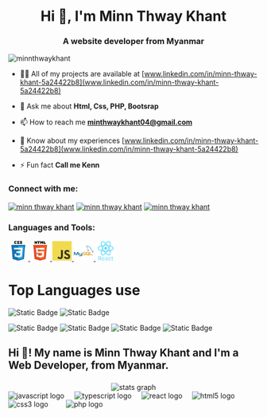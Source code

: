 <h1 align="center">Hi 👋, I'm Minn Thway Khant</h1>
<h3 align="center">A website developer from Myanmar</h3>

<p align="left"> <img src="https://komarev.com/ghpvc/?username=minnthwaykhant&label=Profile%20views&color=0e75b6&style=flat" alt="minnthwaykhant" /> </p>

- 👨‍💻 All of my projects are available at [www.linkedin.com/in/minn-thway-khant-5a24422b8](www.linkedin.com/in/minn-thway-khant-5a24422b8)

- 💬 Ask me about **Html, Css, PHP, Bootsrap**

- 📫 How to reach me **minthwaykhant04@gmail.com**

- 📄 Know about my experiences [www.linkedin.com/in/minn-thway-khant-5a24422b8](www.linkedin.com/in/minn-thway-khant-5a24422b8)

- ⚡ Fun fact **Call me Kenn**

<h3 align="left">Connect with me:</h3>
<p align="left">
<a href="https://linkedin.com/in/minn thway khant" target="blank"><img align="center" src="https://raw.githubusercontent.com/rahuldkjain/github-profile-readme-generator/master/src/images/icons/Social/linked-in-alt.svg" alt="minn thway khant" height="30" width="40" /></a>
<a href="https://fb.com/minn thway khant" target="blank"><img align="center" src="https://raw.githubusercontent.com/rahuldkjain/github-profile-readme-generator/master/src/images/icons/Social/facebook.svg" alt="minn thway khant" height="30" width="40" /></a>
<a href="https://instagram.com/minn thway khant" target="blank"><img align="center" src="https://raw.githubusercontent.com/rahuldkjain/github-profile-readme-generator/master/src/images/icons/Social/instagram.svg" alt="minn thway khant" height="30" width="40" /></a>
</p>

<h3 align="left">Languages and Tools:</h3>
<p align="left"> <a href="https://www.w3schools.com/css/" target="_blank" rel="noreferrer"> <img src="https://raw.githubusercontent.com/devicons/devicon/master/icons/css3/css3-original-wordmark.svg" alt="css3" width="40" height="40"/> </a> <a href="https://www.w3.org/html/" target="_blank" rel="noreferrer"> <img src="https://raw.githubusercontent.com/devicons/devicon/master/icons/html5/html5-original-wordmark.svg" alt="html5" width="40" height="40"/> </a> <a href="https://developer.mozilla.org/en-US/docs/Web/JavaScript" target="_blank" rel="noreferrer"> <img src="https://raw.githubusercontent.com/devicons/devicon/master/icons/javascript/javascript-original.svg" alt="javascript" width="40" height="40"/> </a>  <a href="https://www.mysql.com/" target="_blank" rel="noreferrer"> <img src="https://raw.githubusercontent.com/devicons/devicon/master/icons/mysql/mysql-original-wordmark.svg" alt="mysql" width="40" height="40"/> </a> <a href="https://reactjs.org/" target="_blank" rel="noreferrer"> <img src="https://raw.githubusercontent.com/devicons/devicon/master/icons/react/react-original-wordmark.svg" alt="react" width="40" height="40"/> </a> </p>


# Top Languages use

![Static Badge](https://img.shields.io/badge/PHP-8e188e?style=for-the-badge&logo=php&logoColor=white&labelColor=black)
![Static Badge](https://img.shields.io/badge/Javascript-F7DF1E?style=for-the-badge&logo=Javascript&logoColor=%23F7DF1E&labelColor=black)

![Static Badge](https://img.shields.io/badge/React-61DAFB?style=for-the-badge&logo=React&logoColor=%2361DAFB&labelColor=black)
![Static Badge](https://img.shields.io/badge/HTML-E34F26?style=for-the-badge&logo=HTML5&logoColor=%23E34F26&labelColor=black)
![Static Badge](https://img.shields.io/badge/CSS-%231572B6?style=for-the-badge&logo=CSS3&logoColor=%231572B6&labelColor=black)
![Static Badge](https://img.shields.io/badge/MYSQL-4479A1?style=for-the-badge&logo=MySQL&logoColor=%234479A1&labelColor=black&color=%234479A1)

<h2 align="left">Hi 👋! My name is Minn Thway Khant and I'm a Web Developer, from Myanmar.</h2>

###

<div align="center">
  <img src="https://github-readme-stats.vercel.app/api?username=minnthwaykhant&hide_title=false&hide_rank=false&show_icons=true&include_all_commits=true&count_private=true&disable_animations=false&theme=dracula&locale=en&hide_border=false" height="150" alt="stats graph"  />
</div>


<div align="left">
  <img src="https://cdn.jsdelivr.net/gh/devicons/devicon/icons/javascript/javascript-original.svg" height="30" alt="javascript logo"  />
  <img width="12" />
  <img src="https://cdn.jsdelivr.net/gh/devicons/devicon/icons/typescript/typescript-original.svg" height="30" alt="typescript logo"  />
  <img width="12" />
  <img src="https://cdn.jsdelivr.net/gh/devicons/devicon/icons/react/react-original.svg" height="30" alt="react logo"  />
  <img width="12" />
  <img src="https://cdn.jsdelivr.net/gh/devicons/devicon/icons/html5/html5-original.svg" height="30" alt="html5 logo"  />
  <img width="12" />
  <img src="https://cdn.jsdelivr.net/gh/devicons/devicon/icons/css3/css3-original.svg" height="30" alt="css3 logo"  />
  <img width="12" />
  
  <img width="12" />
  <img src="https://cdn.jsdelivr.net/gh/devicons/devicon/icons/php/php-original.svg" height="30" alt="php logo"  />
</div>


